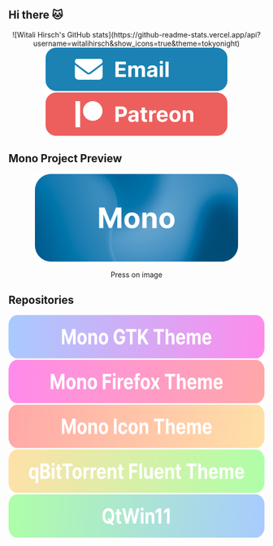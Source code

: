## Hi there 🐱

<div align="center">
    ![Witali Hirsch's GitHub stats](https://github-readme-stats.vercel.app/api?username=witalihirsch&show_icons=true&theme=tokyonight)
    <a href="mailto:witalihirsch1@gmail.com">
        <img src="images/email.png" height="85px" >
    </a>
    <a href="https://www.patreon.com/witalihirsch">
        <img src="images/patreon.png" height="85px" >
    </a>
</div>

## Mono Project Preview

<div align="center">
    <a href="https://witalihirsch.github.io/mono.html">
    	<img src="images/logo.png" width="400px" >
    </a>
    <p>Press on image</p>
</div>

## Repositories

<div align="center">
    <a href="https://github.com/witalihirsch/Mono-gtk-theme">
    	<img src="images/mono-gtk-theme.png" height="85px" >
    </a>
    <a href="https://github.com/witalihirsch/Mono-firefox-theme">
    	<img src="images/mono-firefox-theme.png" height="85px" >
    </a>
    <a href="https://github.com/witalihirsch/Mono-icon-theme">
    	<img src="images/mono-icon-theme.png" height="85px" >
    </a>
    <a href="https://github.com/witalihirsch/qBitTorrent-fluent-theme">
    	<img src="images/qbittorrent-fluent-theme.png" height="85px" >
    </a>
    <a href="https://github.com/witalihirsch/QTWin11">
    	<img src="images/qtwin11.png" height="85px" >
    </a>
</div>